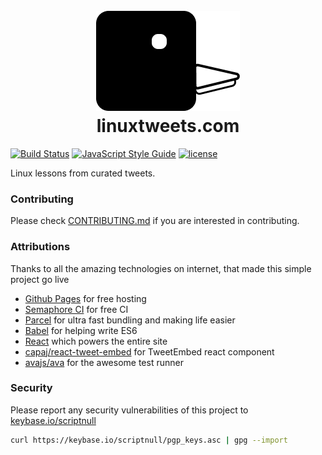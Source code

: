 <h1 align="center">
	<br>
	<img src="https://raw.githubusercontent.com/scriptnull/linuxtweets.com/master/logo.png" alt="linuxtweets.com">
	<br>
  linuxtweets.com
</h1>

[![Build Status](https://semaphoreci.com/api/v1/scriptnull/linuxtweets-com/branches/master/badge.svg)](https://semaphoreci.com/scriptnull/linuxtweets-com)
[![JavaScript Style Guide](https://img.shields.io/badge/code_style-standard-brightgreen.svg)](https://standardjs.com)
[![license](https://img.shields.io/github/license/scriptnull/linuxtweets.com.svg)](https://github.com/scriptnull/linuxtweets.com)

Linux lessons from curated tweets.

### Contributing
Please check [CONTRIBUTING.md](https://github.com/scriptnull/linuxtweets.com/blob/master/CONTRIBUTING.md) if you are interested in contributing.

### Attributions
Thanks to all the amazing technologies on internet, that made this simple project go live
- [Github Pages](https://pages.github.com/) for free hosting
- [Semaphore CI](http://semaphoreci.com/) for free CI
- [Parcel](https://parceljs.org/) for ultra fast bundling and making life easier
- [Babel](https://babeljs.io/) for helping write ES6
- [React](https://reactjs.org/) which powers the entire site
- [capaj/react-tweet-embed](https://github.com/capaj/react-tweet-embed) for TweetEmbed react component
- [avajs/ava](https://github.com/avajs/ava) for the awesome test runner

### Security
Please report any security vulnerabilities of this project to [keybase.io/scriptnull](https://keybase.io/scriptnull)

```bash
curl https://keybase.io/scriptnull/pgp_keys.asc | gpg --import
```
